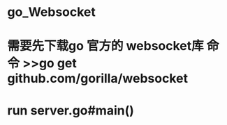 # go_Websocket
# 需要先下载go 官方的 websocket库 命令 >>go get github.com/gorilla/websocket 

# run server.go#main()